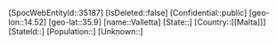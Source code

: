 ﻿---
location: [35.9,14.52]
type: City
tags:
- geo/City
---

[SpocWebEntityId::35187]
[IsDeleted::false]
[Confidential::public]
[geo-lon::14.52]
[geo-lat::35.9]
[name::Valletta]
[State::]
[Country::[[Malta]]]
[StateId::]
[Population::]
[Unknown::]

